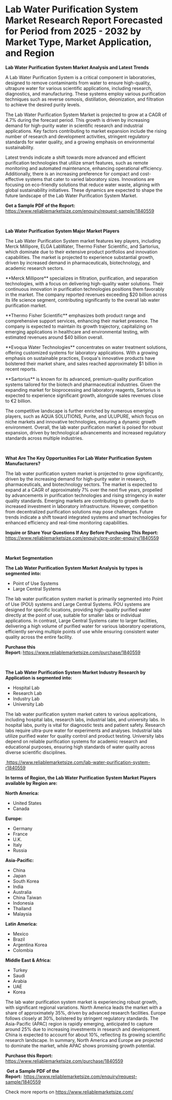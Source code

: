 <p><h1>Lab Water Purification System Market Research Report Forecasted for Period from 2025 -  2032 by Market Type, Market Application, and Region</h1></p><p><strong>Lab Water Purification System Market Analysis and Latest Trends</strong></p>
<p><p>A Lab Water Purification System is a critical component in laboratories, designed to remove contaminants from water to ensure high-quality, ultrapure water for various scientific applications, including research, diagnostics, and manufacturing. These systems employ various purification techniques such as reverse osmosis, distillation, deionization, and filtration to achieve the desired purity levels.</p><p>The Lab Water Purification System Market is projected to grow at a CAGR of 4.7% during the forecast period. This growth is driven by increasing demand for high-purity water in scientific research and industrial applications. Key factors contributing to market expansion include the rising number of research and development activities, stringent regulatory standards for water quality, and a growing emphasis on environmental sustainability.</p><p>Latest trends indicate a shift towards more advanced and efficient purification technologies that utilize smart features, such as remote monitoring and automated maintenance, enhancing operational efficiency. Additionally, there is an increasing preference for compact and cost-effective systems that cater to varied laboratory sizes. Innovations are focusing on eco-friendly solutions that reduce water waste, aligning with global sustainability initiatives. These dynamics are expected to shape the future landscape of the Lab Water Purification System Market.</p></p>
<p><strong>Get a Sample PDF of the Report:&nbsp;</strong> <a href="https://www.reliablemarketsize.com/enquiry/request-sample/1840559?utm_campaign=3172&utm_medium=2&utm_source=Github&utm_content=ia&utm_term=11042025&utm_id=lab-water-purification-system">https://www.reliablemarketsize.com/enquiry/request-sample/1840559</a></p>
<p>&nbsp;</p>
<p><strong>Lab Water Purification System Major Market Players</strong></p>
<p><p>The Lab Water Purification System market features key players, including Merck Millipore, ELGA LabWater, Thermo Fisher Scientific, and Sartorius, which dominate due to their extensive product portfolios and innovation capabilities. The market is projected to experience substantial growth, driven by increased demand in pharmaceuticals, biotechnology, and academic research sectors.</p><p>**Merck Millipore** specializes in filtration, purification, and separation technologies, with a focus on delivering high-quality water solutions. Their continuous innovation in purification technologies positions them favorably in the market. The company reported revenues exceeding $20 billion across its life science segment, contributing significantly to the overall lab water purification market.</p><p>**Thermo Fisher Scientific** emphasizes both product range and comprehensive support services, enhancing their market presence. The company is expected to maintain its growth trajectory, capitalizing on emerging applications in healthcare and environmental testing, with estimated revenues around $40 billion overall.</p><p>**Evoqua Water Technologies** concentrates on water treatment solutions, offering customized systems for laboratory applications. With a growing emphasis on sustainable practices, Evoqua's innovative products have bolstered their market share, and sales reached approximately $1 billion in recent reports.</p><p>**Sartorius** is known for its advanced, premium-quality purification systems tailored for the biotech and pharmaceutical industries. Given the expanding market for bioprocessing and laboratory reagents, Sartorius is expected to experience significant growth, alongside sales revenues close to €2 billion.</p><p>The competitive landscape is further enriched by numerous emerging players, such as AQUA SOLUTIONS, Purite, and ULUPURE, which focus on niche markets and innovative technologies, ensuring a dynamic growth environment. Overall, the lab water purification market is poised for robust expansion, driven by technological advancements and increased regulatory standards across multiple industries.</p></p>
<p>&nbsp;</p>
<p><strong>What Are The Key Opportunities For Lab Water Purification System Manufacturers?</strong></p>
<p><p>The lab water purification system market is projected to grow significantly, driven by the increasing demand for high-purity water in research, pharmaceuticals, and biotechnology sectors. The market is expected to expand at a CAGR of approximately 7% over the next five years, propelled by advancements in purification technologies and rising stringency in water quality standards. Emerging markets are contributing to growth due to increased investment in laboratory infrastructure. However, competition from decentralized purification solutions may pose challenges. Future trends indicate a shift toward integrated systems and smart technologies for enhanced efficiency and real-time monitoring capabilities.</p></p>
<p><strong>Inquire or Share Your Questions If Any Before Purchasing This Report:</strong> <a href="https://www.reliablemarketsize.com/enquiry/pre-order-enquiry/1840559?utm_campaign=3172&utm_medium=2&utm_source=Github&utm_content=ia&utm_term=11042025&utm_id=lab-water-purification-system">https://www.reliablemarketsize.com/enquiry/pre-order-enquiry/1840559</a></p>
<p>&nbsp;</p>
<p><strong>Market Segmentation</strong></p>
<p><strong>The Lab Water Purification System Market Analysis by types is segmented into:</strong></p>
<p><ul><li>Point of Use Systems</li><li>Large Central Systems</li></ul></p>
<p><p>The lab water purification system market is primarily segmented into Point of Use (POU) systems and Large Central Systems. POU systems are designed for specific locations, providing high-quality purified water directly at the point of use, suitable for smaller labs or individual applications. In contrast, Large Central Systems cater to larger facilities, delivering a high volume of purified water for various laboratory operations, efficiently serving multiple points of use while ensuring consistent water quality across the entire facility.</p></p>
<p><strong>Purchase this Report:&nbsp;</strong><a href="https://www.reliablemarketsize.com/purchase/1840559?utm_campaign=3172&utm_medium=2&utm_source=Github&utm_content=ia&utm_term=11042025&utm_id=lab-water-purification-system">https://www.reliablemarketsize.com/purchase/1840559</a></p>
<p>&nbsp;</p>
<p><strong>The Lab Water Purification System Market Industry Research by Application is segmented into:</strong></p>
<p><ul><li>Hospital Lab</li><li>Research Lab</li><li>Industry Lab</li><li>University Lab</li></ul></p>
<p><p>The lab water purification system market caters to various applications, including hospital labs, research labs, industrial labs, and university labs. In hospital labs, purity is vital for diagnostic tests and patient safety. Research labs require ultra-pure water for experiments and analyses. Industrial labs utilize purified water for quality control and product testing. University labs depend on reliable purification systems for academic research and educational purposes, ensuring high standards of water quality across diverse scientific disciplines.</p></p>
<p><a href="https://www.reliablemarketsize.com/lab-water-purification-system-r1840559?utm_campaign=3172&utm_medium=2&utm_source=Github&utm_content=ia&utm_term=11042025&utm_id=lab-water-purification-system">&nbsp;https://www.reliablemarketsize.com/lab-water-purification-system-r1840559</a></p>
<p><strong>In terms of Region, the Lab Water Purification System Market Players available by Region are:</strong></p>
<p>
    <p> <strong> North America: </strong>
        <ul>
            <li>United States</li>
            <li>Canada</li>
        </ul>
        </p> 
    <p> <strong> Europe: </strong>
        <ul>
            <li>Germany</li>
            <li>France</li>
            <li>U.K.</li>
            <li>Italy</li>
            <li>Russia</li>
        </ul>
        </p> 
    <p> <strong> Asia-Pacific: </strong>
        <ul>
            <li>China</li>
            <li>Japan</li>
            <li>South Korea</li>
            <li>India</li>
            <li>Australia</li>
            <li>China Taiwan</li>
            <li>Indonesia</li>
            <li>Thailand</li>
            <li>Malaysia</li>
        </ul>
        </p> 
    <p> <strong> Latin America: </strong>
        <ul>
            <li>Mexico</li>
            <li>Brazil</li>
            <li>Argentina Korea</li>
            <li>Colombia</li>
        </ul>
        </p> 
    <p> <strong> Middle East & Africa: </strong>
        <ul>
            <li>Turkey</li>
            <li>Saudi</li>
            <li>Arabia</li>
            <li>UAE</li>
            <li>Korea</li>
        </ul>
    </p>
    </p>
<p><p>The lab water purification system market is experiencing robust growth, with significant regional variations. North America leads the market with a share of approximately 35%, driven by advanced research facilities. Europe follows closely at 30%, bolstered by stringent regulatory standards. The Asia-Pacific (APAC) region is rapidly emerging, anticipated to capture around 25% due to increasing investments in research and development. China is expected to account for about 10%, reflecting its growing scientific research landscape. In summary, North America and Europe are projected to dominate the market, while APAC shows promising growth potential.</p></p>
<p><strong>Purchase this Report: </strong><a href="https://www.reliablemarketsize.com/purchase/1840559?utm_campaign=3172&utm_medium=2&utm_source=Github&utm_content=ia&utm_term=11042025&utm_id=lab-water-purification-system">https://www.reliablemarketsize.com/purchase/1840559</a></p>
<p>&nbsp;<strong>Get a Sample PDF of the Report:&nbsp;&nbsp;</strong><a href="https://www.reliablemarketsize.com/enquiry/request-sample/1840559?utm_campaign=3172&utm_medium=2&utm_source=Github&utm_content=ia&utm_term=11042025&utm_id=lab-water-purification-system">https://www.reliablemarketsize.com/enquiry/request-sample/1840559</a></p>
<p><strong></strong></p>
<p>Check more reports on <a href="https://www.reliablemarketsize.com/?utm_campaign=3172&utm_medium=2&utm_source=Github&utm_content=ia&utm_term=11042025&utm_id=lab-water-purification-system">https://www.reliablemarketsize.com/</a></p>